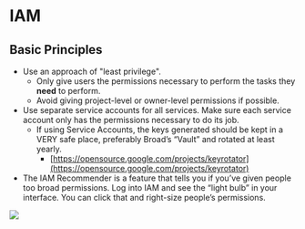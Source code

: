 # IAM

## Basic Principles

* Use an approach of "least privilege".
  * Only give users the permissions necessary to perform the tasks they **need** to perform.
  * Avoid giving project-level or owner-level permissions if possible.
* Use separate service accounts for all services. Make sure each service account only has the permissions necessary to do its job.
  * If using Service Accounts, the keys generated should be kept in a VERY safe place, preferably Broad’s “Vault” and rotated at least yearly.
    * [https://opensource.google.com/projects/keyrotator](https://opensource.google.com/projects/keyrotator)
* The IAM Recommender is a feature that tells you if you’ve given people too broad permissions. Log into IAM and see the “light bulb” in your interface. You can click that and right-size people’s permissions.

![](https://lh4.googleusercontent.com/jHdPCTzEcLCL8hGNOcDty6LXjJVyekF1FV-UlH4vG8AprmUkb7JMXFErdNmYVozD8Nkltx8j7BfrBf65bgH3tytA15jyTS14HQv5aqGrkwumHzwWfcgXPritJBexWEElefwOmw7Z)
